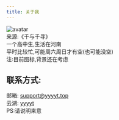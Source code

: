 ```yaml
---
title: 关于我
---
```


![avatar](https://img.yyyyt.top/avatar/Haku.png)  
来源:《千与千寻》  
一个高中生,生活在河南  
平时比较忙,可能周六周日才有空(也可能没空)  
注:目前图标,背景还在考虑  

## 联系方式:  
邮箱: support@yyyyt.top  
云湖: [yyyyt](https://www.yhchat.com/user/homepage/7354488)  
PS:请说明来意  

